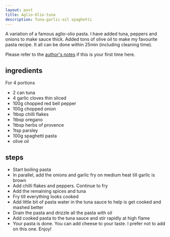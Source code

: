 ```yaml
---
layout: post
title: Aglio-Olio-tuna
description: Tuna-garlic-oil spaghetti
---
```


A variation of a famous aglio-olio pasta. I have added tuna, peppers and onions to make sauce thick. Added tons of olive oil to make my favourite pasta recipe. It all can be done within 25min (including cleaning time).  

Please refer to the [author's notes](https://nchahare.github.io/blog/2022/cooking/) if this is your first time here.

## ingredients
For 4 portions
- 2 can tuna
- 4 garlic cloves thin sliced
- 100g chopped red bell pepper
- 100g chopped onion
- 1tbsp chilli flakes
- 1tbsp oregano
- 1tbsp herbs of provence
- 1tsp parsley
- 100g spaghetti pasta
- olive oil

## steps

- Start boiling pasta
- In parallel, add the onions and garlic fry on medium heat till garlic is brown
- Add chilli flakes and peppers. Continue to fry
- Add the remaining spices and tuna
- Fry till everything looks cooked 
- Add little bit of pasta water in the tuna sauce to help is get cooked and mashed better
- Drain the pasta and drizzle all the pasta with oil
- Add cooked pasta to the tuna sauce and stir rapidly at high flame
- Your pasta is done. You can add cheese to your taste. I prefer not to add on this one. Enjoy!